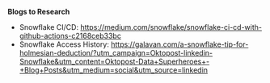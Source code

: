 **Blogs to Research**

 - Snowflake CI/CD:
   https://medium.com/snowflake/snowflake-ci-cd-with-github-actions-c2168ceb33bc
 - Snowflake Access History: https://galavan.com/a-snowflake-tip-for-holmesian-deduction/?utm_campaign=Oktopost-linkedin-Snowflake&utm_content=Oktopost-Data+Superheroes+-+Blog+Posts&utm_medium=social&utm_source=linkedin
